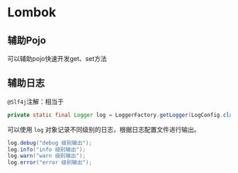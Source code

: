 # Lombok

## 辅助Pojo

可以辅助pojo快速开发get、set方法





## 辅助日志

`@Slf4j`注解：相当于

```java
private static final Logger log = LoggerFactory.getLogger(LogConfig.class);
```

可以使用 `log` 对象记录不同级别的日志，根据日志配置文件进行输出。

```java
log.debug("debug 级别输出");
log.info("info 级别输出");
log.warn("warn 级别输出");
log.error("error 级别输出");
```

